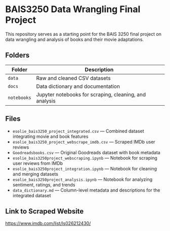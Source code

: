 # BAIS3250 Data Wrangling Final Project

This repository serves as a starting point for the BAIS 3250 final project on data wrangling and analysis of books and their movie adaptations.

## Folders

| Folder      | Description |
|-------------|-------------|
| `data`     | Raw and cleaned CSV datasets |
| `docs`     | Data dictionary and documentation |
| `notebooks`| Jupyter notebooks for scraping, cleaning, and analysis |

## Files

- `esolie_bais3250_project_integrated.csv` — Combined dataset integrating movie and book features
- `esolie_bais3250_project_webscrape_imdb.csv` — Scraped IMDb user reviews
- `Goodreadsbooks.csv` — Original Goodreads dataset with book metadata
- `esolie_bais3250project_webscraping.ipynb` — Notebook for scraping user reviews from IMDb
- `esolie_bais3250project_integration.ipynb` — Notebook for cleaning and merging datasets
- `esolie_bais3250project_analysis.ipynb` — Notebook for analyzing sentiment, ratings, and trends
- `data_dictionary.md` — Column-level metadata and descriptions for the integrated dataset


## Link to Scraped Website

https://www.imdb.com/list/ls026212430/
